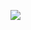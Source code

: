 <a href="https://hits.seeyoufarm.com"><img src="https://hits.seeyoufarm.com/api/count/incr/badge.svg?url=https%3A%2F%2Fgithub.com%2Fdevkskg&count_bg=%2379C83D&title_bg=%23555555&icon=&icon_color=%23E7E7E7&title=hits&edge_flat=false"/></a>
